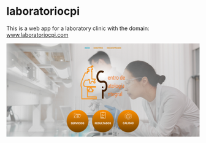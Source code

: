 # laboratoriocpi

This is a web app for a laboratory clinic with the domain: www.laboratoriocpi.com

![](Galeria/Screenshot1.png)
